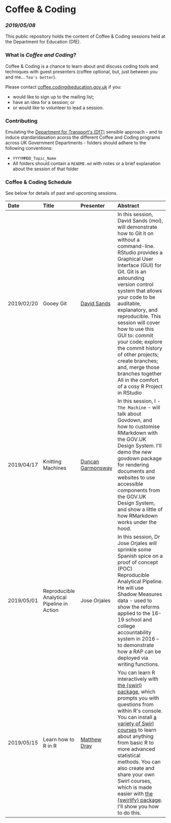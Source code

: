 # Coffee & Coding
### _2019/05/08_

This public repository holds the content of Coffee & Coding sessions held at the Department for Education (DfE).

### What is _Coffee and Coding_?

Coffee & Coding is a chance to learn about and discuss coding tools and techniques with guest presenters (coffee optional, but, just between you and me... `Tea's better`). 

Please contact coffee.coding@education.gov.uk if you: 
  * would like to sign up to the mailing list;
  * have an idea for a session; or
  * or would like to volunteer to lead a session.

### Contributing 
Emulating the [Department for Transport's (DfT)](https://github.com/departmentfortransport/coffee-and-coding) sensible approach - and to induce standaridasation acorss the different Coffee and Coding programs across UK Government Departments - folders should adhere to the following conventions:

* `YYYYMMDD_Topic_Name`
* All folders should contain a `README.md` with notes or a brief explanation about the session of that folder
### Coffee & Coding Schedule

See below for details of past and upcoming sessions. 

| Date            | Title                                                        | Presenter                                     | Abstract                                                     |
| :-------------- | :----------------------------------------------------------- | :-------------------------------------------- | :----------------------------------------------------------- 
2019/02/20 | Gooey Git | [David Sands](https://github.com/PsySandsy) | In this session, David Sands (_moi_), will demonstrate how to Git it on without a command-line. RStudio provides a Graphical User Interface (GUI) for Git. Git is an astounding version control system that allows your code to be auditable, explanatory, and reproducible. This session will cover how to use this GUI to: commit your code; explore the commit history of other projects; create branches; and, merge those branches together All in the comfort of a cosy R Project in RStudio
2019/04/17 | Knitting Machines | [Duncan Garmonsway](https://github.com/nacnudus) | In this session, I - `The Machine` - will talk about Govdown, and how to customise RMarkdown with the GOV.UK Design System.  I'll demo the new govdown package for rendering documents and websites to use accessible components from the GOV.UK Design System, and show a little of how RMarkdown works under the hood. 
2019/05/01 | Reproducible Analytical Pipeline in Action | Jose Orjales | In this session, Dr Jose Orjales will sprinkle some Spanish spice on a proof of concept (POC) Reproducible Analytical Pipeline. He will use Shadow Measures data - used to show the reforms applied to the 16-19 school and college accountability system in 2016 – to demonstrate how a RAP can be deployed via writing functions.   
2019/05/15 | Learn how to R in R | [Matthew Dray](https://github.com/matt-dray) | You can learn R interactively with [the {swirl} package](http://swirlstats.com/), which prompts you with questions from within R's console. You can install [a variety of Swirl courses](http://swirlstats.com/scn/) to learn about anything from basic R to more advanced statistical methods. You can also create and share your own Swirl courses, which is made easier with [the {swirlify} package](http://swirlstats.com/swirlify/). I'll show you how to do this.

